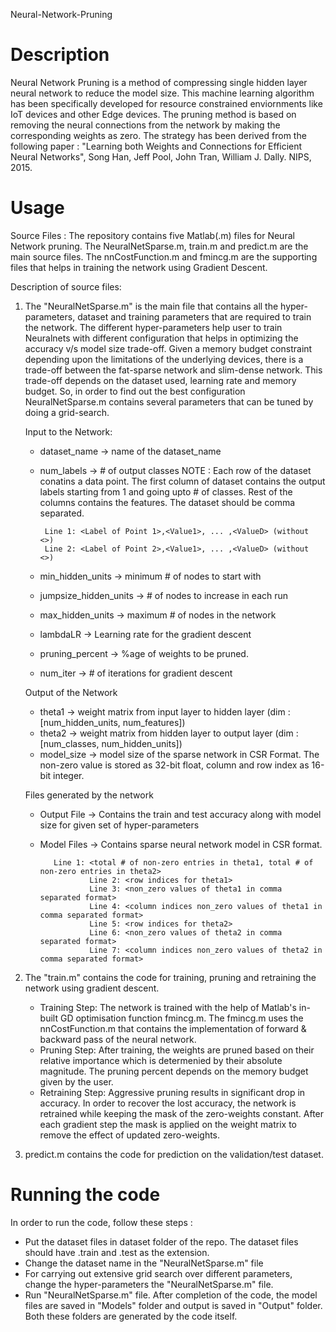 Neural-Network-Pruning

Description
=============
Neural Network Pruning is a method of compressing single hidden layer neural network to reduce the model size. This machine learning algorithm has been specifically developed for resource constrained enviornments like IoT devices and other Edge devices. The pruning method is based on removing the neural connections from the network by making the corresponding weights as zero. The strategy has been derived from the following paper : "Learning both Weights and Connections for Efficient Neural Networks", Song Han, Jeff Pool, John Tran, William J. Dally. NIPS, 2015.


Usage
=============

Source Files : The repository contains five Matlab(.m) files for Neural Network pruning. The NeuralNetSparse.m, train.m and predict.m are the main source files. The nnCostFunction.m and fmincg.m are the supporting files that helps in training the network using Gradient Descent.

Description of source files:

1) The "NeuralNetSparse.m" is the main file that contains all the hyper-parameters, dataset and training parameters that are required to train the network. The different hyper-parameters help user to train Neuralnets with different configuration that helps in optimizing the accuracy v/s model size trade-off. Given a memory budget constraint depending upon the limitations of the underlying devices, there is a trade-off between the fat-sparse network and slim-dense network. This trade-off depends on the dataset used, learning rate and memory budget. So, in order to find out the best configuration NeuralNetSparse.m contains several parameters that can be tuned by doing a grid-search.

   Input to the Network:
    - dataset_name -> name of the dataset_name
    - num_labels -> # of output classes
    NOTE : Each row of the dataset conatins a data point. The first column of dataset contains the output labels starting from            1 and going upto # of classes. Rest of the columns contains the features. The dataset should be comma separated.
           
           Line 1: <Label of Point 1>,<Value1>, ... ,<ValueD> (without <>)
           Line 2: <Label of Point 2>,<Value1>, ... ,<ValueD> (without <>)
   
    - min_hidden_units -> minimum # of nodes to start with
    - jumpsize_hidden_units -> # of nodes to increase in each run
    - max_hidden_units -> maximum # of nodes in the network
    - lambdaLR -> Learning rate for the gradient descent
    - pruning_percent -> %age of weights to be pruned.
    - num_iter -> # of iterations for gradient descent
    
   Output of the Network
    - theta1 -> weight matrix from input layer to hidden layer (dim : [num_hidden_units, num_features])
    - theta2 -> weight matrix from hidden layer to output layer (dim : [num_classes, num_hidden_units])
    - model_size -> model size of the sparse network in CSR Format. The non-zero value is stored as 32-bit float, column and                       row index as 16-bit integer.

   Files generated by the network
    - Output File -> Contains the train and test accuracy along with model size for given set of hyper-parameters
    - Model Files -> Contains sparse neural network model in CSR format. 
                     
		     Line 1: <total # of non-zero entries in theta1, total # of non-zero entries in theta2>
                     Line 2: <row indices for theta1>
                     Line 3: <non_zero values of theta1 in comma separated format>
                     Line 4: <column indices non_zero values of theta1 in comma separated format>
                     Line 5: <row indices for theta2>
                     Line 6: <non_zero values of theta2 in comma separated format>
                     Line 7: <column indices non_zero values of theta2 in comma separated format>
  
2) The "train.m" contains the code for training, pruning and retraining the network using gradient descent. 
    - Training Step: The network is trained with the help of Matlab's in-built GD optimisation function fmincg.m. The                              fmincg.m uses the nnCostFunction.m that contains the implementation of forward & backward pass of the                          neural network. 
    - Pruning Step: After training, the weights are pruned based on their relative importance which is determenied by their                       absolute magnitude. The pruning percent depends on the memory budget given by the user. 
    - Retraining Step: Aggressive pruning results in significant drop in accuracy. In order to recover the lost accuracy, the                        network is retrained while keeping the mask of the zero-weights constant. After each gradient step the                        mask is applied on the weight matrix to remove the effect of updated zero-weights. 
    
3) predict.m contains the code for prediction on the validation/test dataset. 
    

Running the code  
===================
In order to run the code, follow these steps :
 - Put the dataset files in dataset folder of the repo. The dataset files should have .train and .test as the extension. 
 - Change the dataset name in the "NeuralNetSparse.m" file 
 - For carrying out extensive grid search over different parameters, change the hyper-parameters the "NeuralNetSparse.m" file. 
 - Run "NeuralNetSparse.m" file. After completion of the code, the model files are saved in "Models" folder and output is        saved in "Output" folder. Both these folders are generated by the code itself.  
  
	
  
